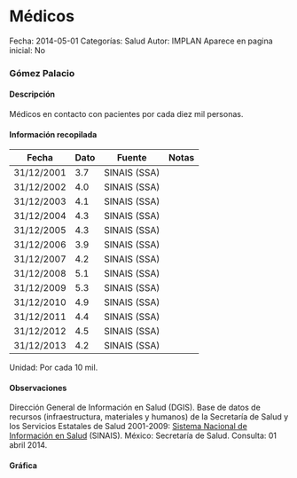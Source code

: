 Médicos
=====

Fecha: 2014-05-01
Categorías: Salud
Autor: IMPLAN
Aparece en pagina inicial: No

### Gómez Palacio

#### Descripción

Médicos en contacto con pacientes por cada diez mil personas.

<!-- break -->

#### Información recopilada

<table class="table table-hover table-bordered matriz">
  <thead>
    <tr><th>Fecha</th><th>Dato</th><th>Fuente</th><th>Notas</th></tr>
  </thead>
  <tbody>
    <tr><td class="centrado">31/12/2001</td><td class="derecha">3.7</td><td>SINAIS (SSA)</td><td></td></tr>
    <tr><td class="centrado">31/12/2002</td><td class="derecha">4.0</td><td>SINAIS (SSA)</td><td></td></tr>
    <tr><td class="centrado">31/12/2003</td><td class="derecha">4.1</td><td>SINAIS (SSA)</td><td></td></tr>
    <tr><td class="centrado">31/12/2004</td><td class="derecha">4.3</td><td>SINAIS (SSA)</td><td></td></tr>
    <tr><td class="centrado">31/12/2005</td><td class="derecha">4.3</td><td>SINAIS (SSA)</td><td></td></tr>
    <tr><td class="centrado">31/12/2006</td><td class="derecha">3.9</td><td>SINAIS (SSA)</td><td></td></tr>
    <tr><td class="centrado">31/12/2007</td><td class="derecha">4.2</td><td>SINAIS (SSA)</td><td></td></tr>
    <tr><td class="centrado">31/12/2008</td><td class="derecha">5.1</td><td>SINAIS (SSA)</td><td></td></tr>
    <tr><td class="centrado">31/12/2009</td><td class="derecha">5.3</td><td>SINAIS (SSA)</td><td></td></tr>
    <tr><td class="centrado">31/12/2010</td><td class="derecha">4.9</td><td>SINAIS (SSA)</td><td></td></tr>
    <tr><td class="centrado">31/12/2011</td><td class="derecha">4.4</td><td>SINAIS (SSA)</td><td></td></tr>
    <tr><td class="centrado">31/12/2012</td><td class="derecha">4.5</td><td>SINAIS (SSA)</td><td></td></tr>
    <tr><td class="centrado">31/12/2013</td><td class="derecha">4.2</td><td>SINAIS (SSA)</td><td></td></tr>
  </tbody>
</table>

Unidad: Por cada 10 mil.

#### Observaciones

Dirección General de Información en Salud (DGIS). Base de datos de recursos (infraestructura, materiales y humanos) de la Secretaría de Salud y los Servicios Estatales de Salud 2001-2009: [Sistema Nacional de Información en Salud](http://www.sinais.salud.gob.mx) (SINAIS). México: Secretaría de Salud. Consulta: 01 abril 2014.

#### Gráfica

<div id="Morrisfosxithp" class="grafica"></div>
  <script>
  new Morris.Line({
    element: 'Morrisfosxithp',
    data: [
      { fecha: '2001-12-31', dato: 3.7000 },
      { fecha: '2002-12-31', dato: 4.0000 },
      { fecha: '2003-12-31', dato: 4.1000 },
      { fecha: '2004-12-31', dato: 4.3000 },
      { fecha: '2005-12-31', dato: 4.3000 },
      { fecha: '2006-12-31', dato: 3.9000 },
      { fecha: '2007-12-31', dato: 4.2000 },
      { fecha: '2008-12-31', dato: 5.1000 },
      { fecha: '2009-12-31', dato: 5.3000 },
      { fecha: '2010-12-31', dato: 4.9000 },
      { fecha: '2011-12-31', dato: 4.4000 },
      { fecha: '2012-12-31', dato: 4.5000 },
      { fecha: '2013-12-31', dato: 4.2000 }
    ],
    xkey: 'fecha',
    ykeys: ['dato'],
    labels: ['Dato'],
    lineColors: ['#FF5B02'],
    xLabelFormat: function(d) {
      return d.getDate()+'/'+(d.getMonth()+1)+'/'+d.getFullYear();
    },
    dateFormat: function (ts) {
      var d = new Date(ts);
      return d.getDate() + '/' + (d.getMonth() + 1) + '/' + d.getFullYear();
    }
  });
  </script>
